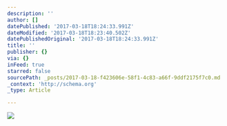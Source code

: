 ```yaml
---
description: ''
author: []
datePublished: '2017-03-18T18:24:33.991Z'
dateModified: '2017-03-18T18:23:40.502Z'
datePublishedOriginal: '2017-03-18T18:24:33.991Z'
title: ''
publisher: {}
via: {}
inFeed: true
starred: false
sourcePath: _posts/2017-03-18-f423606e-58f1-4c83-a66f-9ddf2175f7c0.md
_context: 'http://schema.org'
_type: Article

---
```

![](https://the-grid-user-content.s3-us-west-2.amazonaws.com/2d346f69-2457-4053-a57c-f28aff8e05bc.jpg)